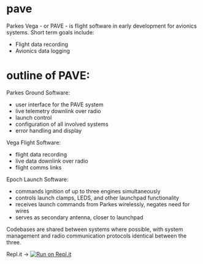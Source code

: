 # pave
Parkes Vega - or PAVE - is flight software in early development for avionics systems. 
Short term goals include:
  - Flight data recording
  - Avionics data logging
  
# outline of PAVE:

Parkes Ground Software:
 - user interface for the PAVE system
 - live telemetry downlink over radio
 - launch control
 - configuration of all involved systems
 - error handling and display

Vega Flight Software:
 - flight data recording
 - live data downlink over radio
 - flight comms links
 
Epoch Launch Software:
 - commands ignition of up to three engines simultaneously
 - controls launch clamps, LEDS, and other launchpad functionality
 - receives launch commands from Parkes wirelessly, negates need for wires
 - serves as secondary antenna, closer to launchpad

Codebases are shared between systems where possible, with system management and radio communication protocols identical between the three.

Repl.it -> [![Run on Repl.it](https://repl.it/badge/github/jackwoodman/vega)](https://repl.it/github/jackwoodman/vega)
